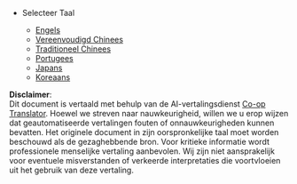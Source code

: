 <!--
CO_OP_TRANSLATOR_METADATA:
{
  "original_hash": "b918f72764505b503a4c2889a438b8d7",
  "translation_date": "2025-05-20T11:22:57+00:00",
  "source_file": "docs/_navbar.md",
  "language_code": "nl"
}
-->
* Selecteer Taal

    * [Engels](../../../../../../..)
    * [Vereenvoudigd Chinees](../../../../../../../translations/cn)
    * [Traditioneel Chinees](../../../../../../../translations/tw)
    * [Portugees](../../../../../../../translations/pt-br)
    * [Japans](../../../../../../../translations/ja-jp)
    * [Koreaans](../../../../../../../translations/ko)

**Disclaimer**:  
Dit document is vertaald met behulp van de AI-vertalingsdienst [Co-op Translator](https://github.com/Azure/co-op-translator). Hoewel we streven naar nauwkeurigheid, willen we u erop wijzen dat geautomatiseerde vertalingen fouten of onnauwkeurigheden kunnen bevatten. Het originele document in zijn oorspronkelijke taal moet worden beschouwd als de gezaghebbende bron. Voor kritieke informatie wordt professionele menselijke vertaling aanbevolen. Wij zijn niet aansprakelijk voor eventuele misverstanden of verkeerde interpretaties die voortvloeien uit het gebruik van deze vertaling.